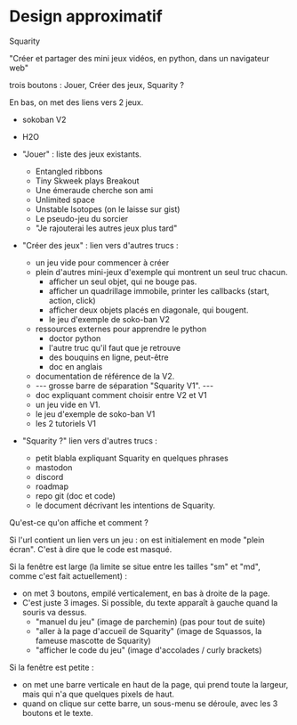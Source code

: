 # Design approximatif

Squarity

"Créer et partager des mini jeux vidéos, en python, dans un navigateur web"

trois boutons : Jouer, Créer des jeux, Squarity ?

En bas, on met des liens vers 2 jeux.
 - sokoban V2
 - H2O


 - "Jouer" : liste des jeux existants.
   * Entangled ribbons
   * Tiny Skweek plays Breakout
   * Une émeraude cherche son ami
   * Unlimited space
   * Unstable Isotopes (on le laisse sur gist)
   * Le pseudo-jeu du sorcier
   * "Je rajouterai les autres jeux plus tard"
 - "Créer des jeux" : lien vers d'autres trucs :
   * un jeu vide pour commencer à créer
   * plein d'autres mini-jeux d'exemple qui montrent un seul truc chacun.
     * afficher un seul objet, qui ne bouge pas.
     * afficher un quadrillage immobile, printer les callbacks (start, action, click)
     * afficher deux objets placés en diagonale, qui bougent.
     * le jeu d'exemple de soko-ban V2
   * ressources externes pour apprendre le python
     * doctor python
     * l'autre truc qu'il faut que je retrouve
     * des bouquins en ligne, peut-être
     * doc en anglais
   * documentation de référence de la V2.
   * --- grosse barre de séparation "Squarity V1". ---
   * doc expliquant comment choisir entre V2 et V1
   * un jeu vide en V1.
   * le jeu d'exemple de soko-ban V1
   * les 2 tutoriels V1
 - "Squarity ?" lien vers d'autres trucs :
   * petit blabla expliquant Squarity en quelques phrases
   * mastodon
   * discord
   * roadmap
   * repo git (doc et code)
   * le document décrivant les intentions de Squarity.


Qu'est-ce qu'on affiche et comment ?

Si l'url contient un lien vers un jeu : on est initialement en mode "plein écran". C'est à dire que le code est masqué.

Si la fenêtre est large (la limite se situe entre les tailles "sm" et "md", comme c'est fait actuellement) :

 - on met 3 boutons, empilé verticalement, en bas à droite de la page.
 - C'est juste 3 images. Si possible, du texte apparaît à gauche quand la souris va dessus.
   * "manuel du jeu" (image de parchemin) (pas pour tout de suite)
   * "aller à la page d'accueil de Squarity" (image de Squassos, la fameuse mascotte de Squarity)
   * "afficher le code du jeu" (image d'accolades / curly brackets)

Si la fenêtre est petite :

 - on met une barre verticale en haut de la page, qui prend toute la largeur, mais qui n'a que quelques pixels de haut.
 - quand on clique sur cette barre, un sous-menu se déroule, avec les 3 boutons et le texte.





